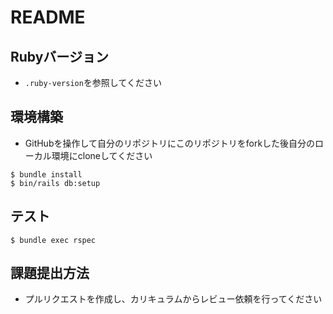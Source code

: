 # README

## Rubyバージョン 
- `.ruby-version`を参照してください

## 環境構築
- GitHubを操作して自分のリポジトリにこのリポジトリをforkした後自分のローカル環境にcloneしてください

``` 
$ bundle install
$ bin/rails db:setup
```

## テスト

``` 
$ bundle exec rspec
```

## 課題提出方法
- プルリクエストを作成し、カリキュラムからレビュー依頼を行ってください
